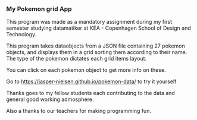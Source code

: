 ### My Pokemon grid App
This program was made as a mandatory assignment during my first semester studying datamatiker at KEA - Copenhagen School of Design and Technology.

This program takes dataobjects from a JSON file containing 27 pokemon objects, and displays them in a grid sorting them according to their name. The type of the pokemon dictates each grid items layout.

You can click on each pokemon object to get more info on these.

Go to https://jasper-nielsen.github.io/pokemon-data/ 
to try it yourself

Thanks goes to my fellow students each contributing to the data and general good working admosphere. 

Also a thanks to our teachers for making programming fun.







